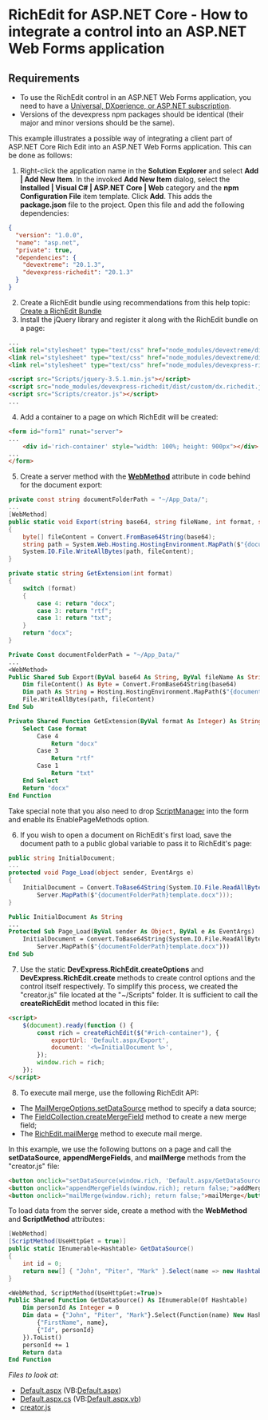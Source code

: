 # RichEdit for ASP.NET Core - How to integrate a control into an ASP.NET Web Forms application

## Requirements
* To use the RichEdit control in an ASP.NET Web Forms application, you need to have a [Universal, DXperience, or ASP.NET subscription](https://www.devexpress.com/buy/net/).
* Versions of the devexpress npm packages should be identical (their major and minor versions should be the same).

This example illustrates a possible way of integrating a client part of ASP.NET Core Rich Edit into an ASP.NET Web Forms application. This can be done as follows:
1. Right-click the application name in the **Solution Explorer** and select **Add | Add New Item**. In the invoked **Add New Item** dialog, select the **Installed | Visual C# | ASP.NET Core | Web** category and the **npm Configuration File** item template. Click **Add**.
This adds the **package.json** file to the project. Open this file and add the following dependencies:
```json
{
  "version": "1.0.0",
  "name": "asp.net",
  "private": true,
  "dependencies": {
    "devextreme": "20.1.3",
    "devexpress-richedit": "20.1.3"
  }
}
```

2. Create a RichEdit bundle using recommendations from this help topic: [Create a RichEdit Bundle](https://docs.devexpress.com/AspNetCore/401721/office-inspired-controls/get-started/richedit-bundle#create-a-richedit-bundle) 
3. Install the jQuery library and register it along with the RichEdit bundle on a page:

```html
...
<link rel="stylesheet" type="text/css" href="node_modules/devextreme/dist/css/dx.common.css" />
<link rel="stylesheet" type="text/css" href="node_modules/devextreme/dist/css/dx.light.compact.css" />
<link rel="stylesheet" type="text/css" href="node_modules/devexpress-richedit/dist/dx.richedit.css" />

<script src="Scripts/jquery-3.5.1.min.js"></script>
<script src="node_modules/devexpress-richedit/dist/custom/dx.richedit.js"></script>
<script src="Scripts/creator.js"></script>
...
```

4. Add a container to a page on which RichEdit will be created:

```aspx
<form id="form1" runat="server">
...
	<div id='rich-container' style="width: 100%; height: 900px"></div>
...
</form>
```

5. Create a server method with the **[WebMethod](https://docs.microsoft.com/en-us/aspnet/web-forms/overview/older-versions-getting-started/aspnet-ajax/understanding-asp-net-ajax-web-services)** attribute in code behind for the document export:

```cs
private const string documentFolderPath = "~/App_Data/";
...
[WebMethod]
public static void Export(string base64, string fileName, int format, string reason)
{
	byte[] fileContent = Convert.FromBase64String(base64);
	string path = System.Web.Hosting.HostingEnvironment.MapPath($"{documentFolderPath}{fileName}.{GetExtension(format)}");
	System.IO.File.WriteAllBytes(path, fileContent);
}

private static string GetExtension(int format)
{
	switch (format)
	{
		case 4: return "docx";
		case 3: return "rtf";
		case 1: return "txt";
	}
	return "docx";
}
```

```vb
Private Const documentFolderPath = "~/App_Data/"
...
<WebMethod>
Public Shared Sub Export(ByVal base64 As String, ByVal fileName As String, ByVal format As Integer, ByVal reason As String)
	Dim fileContent() As Byte = Convert.FromBase64String(base64)
	Dim path As String = Hosting.HostingEnvironment.MapPath($"{documentFolderPath}{fileName}.{GetExtension(format)}")
	File.WriteAllBytes(path, fileContent)
End Sub

Private Shared Function GetExtension(ByVal format As Integer) As String
	Select Case format
		Case 4
			Return "docx"
		Case 3
			Return "rtf"
		Case 1
			Return "txt"
	End Select
	Return "docx"
End Function
```

Take special note that you also need to drop [ScriptManager](https://docs.microsoft.com/en-us/dotnet/api/system.web.ui.scriptmanager?view=netframework-4.8) into the form and enable its EnablePageMethods option.

6. If you wish to open a document on RichEdit's first load, save the document path to a public global variable to pass it to RichEdit's page:

```cs
public string InitialDocument;
...
protected void Page_Load(object sender, EventArgs e)
{
	InitialDocument = Convert.ToBase64String(System.IO.File.ReadAllBytes(
		Server.MapPath($"{documentFolderPath}template.docx")));
}
```  

```vb
Public InitialDocument As String
...
Protected Sub Page_Load(ByVal sender As Object, ByVal e As EventArgs)
	InitialDocument = Convert.ToBase64String(System.IO.File.ReadAllBytes(
		Server.MapPath($"{documentFolderPath}template.docx")))
End Sub
```

7. Use the static **DevExpress.RichEdit.createOptions** and **DevExpress.RichEdit.create** methods to create control options and the control itself respectively. To simplify this process, we created the "creator.js" file located at the "~/Scripts" folder.
It is sufficient to call the **createRichEdit** method located in this file:

```html
<script>
    $(document).ready(function () {
		const rich = createRichEdit($("#rich-container"), {
			exportUrl: 'Default.aspx/Export',
			document: '<%=InitialDocument %>',
		});
		window.rich = rich;
	});
</script>
```

8. To execute mail merge, use the following RichEdit API:

* The [MailMergeOptions.setDataSource](https://docs.devexpress.com/AspNetCore/js-DevExpress.RichEdit.MailMergeOptions#js_devexpress_richedit_mailmergeoptions_setdatasource_datasource_) method to specify a data source;
* The [FieldCollection.createMergeField](https://docs.devexpress.com/AspNetCore/js-DevExpress.RichEdit.FieldCollection?p=netframework#js_devexpress_richedit_fieldcollection_createmergefield_position_name_) method to create a new merge field;
* The [RichEdit.mailMerge](https://docs.devexpress.com/AspNetCore/js-DevExpress.RichEdit.RichEdit?p=netframework#js_devexpress_richedit_richedit_mailmerge_callback_) method to execute mail merge.

In this example, we use the following buttons on a page and call the **setDataSource**, **appendMergeFields**, and **mailMerge** methods from the "creator.js" file:

```html
<button onclick="setDataSource(window.rich, 'Default.aspx/GetDataSource'); return false;">setDataSource</button>
<button onclick="appendMergeFields(window.rich); return false;">addMergeFields</button>
<button onclick="mailMerge(window.rich); return false;">mailMerge</button>
```

To load data from the server side, create a method with the **WebMethod** and **ScriptMethod** attributes:

```cs
[WebMethod]
[ScriptMethod(UseHttpGet = true)]
public static IEnumerable<Hashtable> GetDataSource()
{
	int id = 0;
	return new[] { "John", "Piter", "Mark" }.Select(name => new Hashtable() { { "FirstName", name }, { "Id", id++ } }).ToList();
}
```

```vb
<WebMethod, ScriptMethod(UseHttpGet:=True)>
Public Shared Function GetDataSource() As IEnumerable(Of Hashtable)
	Dim personId As Integer = 0
	Dim data = {"John", "Piter", "Mark"}.Select(Function(name) New Hashtable() From {
		{"FirstName", name},
		{"Id", personId}
	}).ToList()
	personId += 1
	Return data
End Function
```

<!-- default file list -->
*Files to look at*:

* [Default.aspx](./CS/RichWebForms/Default.aspx) (VB:[Default.aspx](./VB/RichWebForms/Default.aspx))
* [Default.aspx.cs](./CS/RichWebForms/Default.aspx.cs) (VB:[Default.aspx.vb](./VB/RichWebForms/Default.aspx.vb))
* [creator.js](./CS/RichWebForms/Scripts/creator.js)
<!-- default file list end -->
